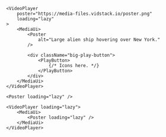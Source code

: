 <script>
import Docs from '../_Docs.md';
</script>

<Docs>

```jsx:copy-highlight{6-8}:slot=usage
<VideoPlayer
	poster="https://media-files.vidstack.io/poster.png"
	loading="lazy"
>
	<MediaUi>
		<Poster
			alt="Large alien ship hovering over New York."
		/>

		<div className="big-play-button">
			<PlayButton>
				{/* Icons here. */}
			</PlayButton>
		</div>
	</MediaUi>
</VideoPlayer>
```

```jsx:slot=loading-strategy
<Poster loading="lazy" />
```

```jsx:slot=double-loading-strategy
<VideoPlayer loading="lazy">
	<MediaUi>
		<Poster loading="lazy" />
	</MediaUi>
</VideoPlayer>
```

</Docs>
